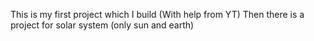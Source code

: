 This is my first project which I build (With help from YT)
Then there is a project for solar system (only sun and earth)